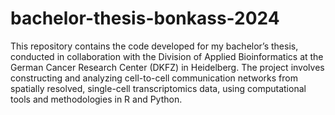 # bachelor-thesis-bonkass-2024
This repository contains the code developed for my bachelor’s thesis, conducted in collaboration with the Division of Applied Bioinformatics at the German Cancer Research Center (DKFZ) in Heidelberg. The project involves constructing and analyzing cell-to-cell communication networks from spatially resolved, single-cell transcriptomics data, using computational tools and methodologies in R and Python.
